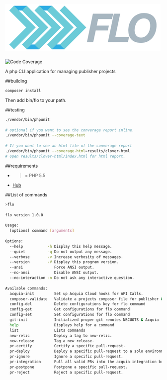 # ![](logo.png)

![Code Coverage](https://img.shields.io/badge/Code%20Coverage-48.7%25-green.svg)

A php CLI application for managing publisher projects

##building

```php
composer install
```

Then add bin/flo to your path.


##testing

```sh
./vendor/bin/phpunit

# optional if you want to see the converage report inline.
./vendor/bin/phpunit --coverage-text

# If you want to see an html file of the converage report
./vendor/bin/phpunit --coverage-html=results/clover-html
# open results/clover-html/index.html for html report.
```

##requirements
* >= PHP 5.5
* [Hub](https://github.com/github/hub)

##List of commands
```bash
>flo

flo version 1.0.0

Usage:
  [options] command [arguments]

Options:
  --help           -h Display this help message.
  --quiet          -q Do not output any message.
  --verbose        -v Increase verbosity of messages.
  --version        -V Display this program version.
  --ansi              Force ANSI output.
  --no-ansi           Disable ANSI output.
  --no-interaction -n Do not ask any interactive question.

Available commands:
  acquia-init         Set up Acquia Cloud hooks for API Calls.
  composer-validate   Validate a projects composer file for publisher & flo
  config-del          Delete configurations key for flo command
  config-get          Get configurations for flo command
  config-set          Set configurations for flo command
  git-init            Initialized proper git remotes NBCUOTS & Acquia
  help                Displays help for a command
  list                Lists commands
  new-relic           Deploy a tag to new-relic.
  new-release         Tag a new release.
  pr-certify          Certify a specific pull-request.
  pr-deploy           Deploy a specific pull-request to a solo environment.
  pr-ignore           Ignore a specific pull-request.
  pr-integration      Pull all valid PRs into the acquia integration branch.
  pr-postpone         Postpone a specific pull-request.
  pr-reject           Reject a specific pull-request.
```
